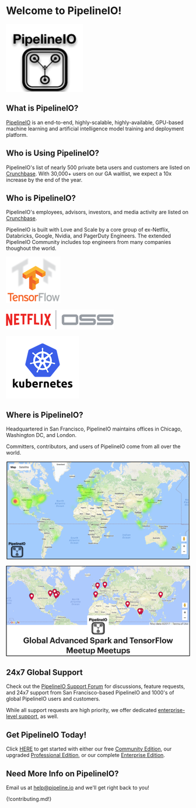 # Welcome to PipelineIO! 
![PipelineIO](/img/pipeline-io-logo-shadow-210x186.png)

## What is PipelineIO?
[PipelineIO](http://pipeline.io/) is an end-to-end, highly-scalable, highly-available, GPU-based machine learning and artificial intelligence model training and deployment platform.

## Who is Using PipelineIO?
PipelineIO's list of nearly 500 private beta users and customers are listed on [Crunchbase](https://www.crunchbase.com/organization/pipelineio/customers).  With 30,000+ users on our GA waitlist, we expect a 10x increase by the end of the year.

## Who is PipelineIO?
PipelineIO's employees, advisors, investors, and media activity are listed on [Crunchbase](https://www.crunchbase.com/organization/pipelineio).

PipelineIO is built with Love and Scale by a core group of ex-Netflix, Databricks, Google, Nvidia, and PagerDuty Engineers.  The extended PipelineIO Community includes top engineers from many companies thoughout the world.

![Tensorflow](/img/tensorflow-logo-150x128.png)

![Netflix](/img/netflixoss-logo-white-295x55.png)

![Kubernetes](/img/kubernetes-logo-200x171.png)

## Where is PipelineIO?
Headquartered in San Francisco, PipelineIO maintains offices in Chicago, Washington DC, and London.

Committers, contributors, and users of PipelineIO come from all over the world.

![PipelineIO Global Community](/img/pipelineio-geo-border-no-stars.png)

![PipelineIO Global Meetups](/img/global-meetups.png)

## 24x7 Global Support
Check out the [PipelineIO Support Forum](https://pipelineio.zendesk.com) for discussions, feature requests, and 24x7 support from San Francisco-based PipelineIO and 1000's of global PipelineIO users and customers.

While all support requests are high priority, we offer dedicated [enterprise-level support](products/index.md), as well.

## Get PipelineIO Today!
Click [HERE](products/index.md) to get started with either our free [Community Edition](products/index.md), our upgraded [Professional Edition](products/index.md), or our complete [Enterprise Edition](products/index.md).

## Need More Info on PipelineIO?
Email us at [help@pipeline.io](mailto:help@pipeline.io) and we'll get right back to you!

{!contributing.md!}
